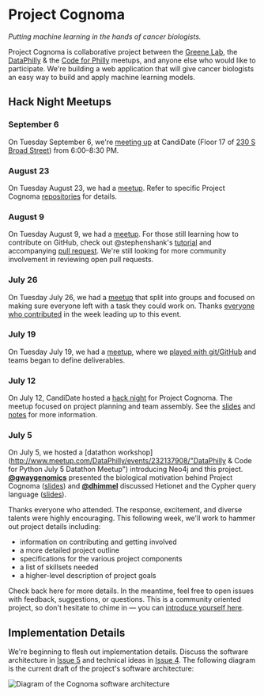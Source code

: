 # Project Cognoma

_Putting machine learning in the hands of cancer biologists._

Project Cognoma is collaborative project between the [Greene Lab](http://www.greenelab.com/), the [DataPhilly](http://www.meetup.com/DataPhilly/) & the [Code for Philly](https://codeforphilly.org/) meetups, and anyone else who would like to participate. We're building a web application that will give cancer biologists an easy way to build and apply machine learning models.

## Hack Night Meetups

### September 6

On Tuesday September 6, we're [meeting up](https://www.meetup.com/DataPhilly/events/233403039/ "DataPhilly Meetup Details") at CandiDate (Floor 17 of [230 S Broad Street](https://goo.gl/maps/Anoo4SUE9At "Industrious on Google Maps")) from 6:00–8:30 PM.

### August 23

On Tuesday August 23, we had a [meetup](https://www.meetup.com/DataPhilly/events/233403001/ "DataPhilly Meetup Details"). Refer to specific Project Cognoma [repositories](https://github.com/cognoma) for details.

### August 9

On Tuesday August 9, we had a [meetup](https://www.meetup.com/DataPhilly/events/233070705/ "DataPhilly Meetup Details"). For those still learning how to contribute on GitHub, check out @stephenshank's [tutorial](https://youtu.be/oKlW_dSUrb8 "YouTube Video by Stephen Shank: DataPhilly/Cognoma - Submitting a pull request using Git and Github") and accompanying [pull request](https://github.com/cognoma/cognoma.github.io/pull/1 "cognoma/cognoma.github.io#1: Pull request to add favicon"). We're still looking for more community involvement in reviewing open pull requests.

### July 26

On Tuesday July 26, we had a [meetup](https://www.meetup.com/DataPhilly/events/232785717/ "DataPhilly Meetup Details") that split into groups and focused on making sure everyone left with a task they could work on. Thanks [everyone who contributed](https://github.com/cognoma/cognoma/issues/23 "Issue #23: July 19–26 Project Cognoma Acknowledgements") in the week leading up to this event.

### July 19

On Tuesday July 19, we had a [meetup](https://www.meetup.com/DataPhilly/events/232591931/ "DataPhilly Meetup Details"), where we [played with git/GitHub](https://github.com/cognoma/sandbox "cognoma/sandbox repository: Mess around and learn git/GitHub") and teams began to define deliverables.

### July 12

On July 12, CandiDate hosted a [hack night](https://www.meetup.com/DataPhilly/events/232470548/ "Datathon Hack Night") for Project Cognoma. The meetup focused on project planning and team assembly. See the [slides](http://slides.com/dhimmel/cognomathon "Presentation slides") and [notes](https://docs.google.com/document/d/1QoLZwTmMhvu_tv3SO4bA3-XomV1y5BR0CWhh833cuDQ/edit "Google Drive Document") for more information.

### July 5

On July 5, we hosted a [datathon workshop](http://www.meetup.com/DataPhilly/events/232137908/"DataPhilly & Code for Python July 5 Datathon Meetup") introducing Neo4j and this project. [**@gwaygenomics**](https://github.com/gwaygenomics "Greg Way on GitHub") presented the biological motivation behind Project Cognoma ([slides](https://www.dropbox.com/s/4btewka0icgse4f/DatathonWorkshop_5July2016_Final.pptx?dl=0)) and [**@dhimmel**](https://github.com/dhimmel "Daniel Himmelstein on GitHub") discussed Hetionet and the Cypher query language ([slides](http://slides.com/dhimmel/datathon)).

Thanks everyone who attended. The response, excitement, and diverse talents were highly encouraging. This following week, we'll work to hammer out project details including:

+ information on contributing and getting involved
+ a more detailed project outline
+ specifications for the various project components
+ a list of skillsets needed
+ a higher-level description of project goals

Check back here for more details. In the meantime, feel free to open issues with feedback, suggestions, or questions. This is a community oriented project, so don't hesitate to chime in — you can [introduce yourself here](https://github.com/cognoma/cognoma/issues/2 "Issue #2: Introduce yourself here to get involved").

## Implementation Details

We're beginning to flesh out implementation details. Discuss the software architecture in [Issue 5](https://github.com/cognoma/cognoma/issues/5 "Issue #5: Designing the software architecture for Project Cognoma") and technical ideas in [Issue 4](https://github.com/cognoma/cognoma/issues/4 "Issue #4: Technical Ideas"). The following diagram is the current draft of the project's software architecture:

![Diagram of the Cognoma software architecture](architecture.png?raw=true)
